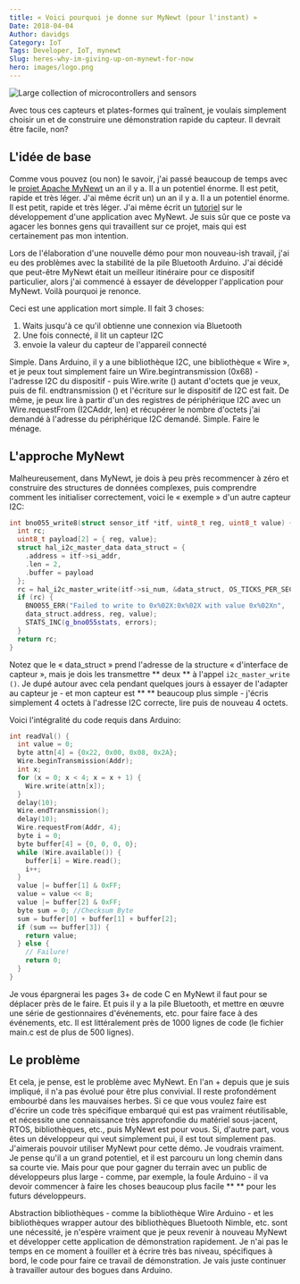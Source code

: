 ```yaml
---
title: « Voici pourquoi je donne sur MyNewt (pour l'instant) »
Date: 2018-04-04
Author: davidgs
Category: IoT
Tags: Developer, IoT, mynewt
Slug: heres-why-im-giving-up-on-mynewt-for-now
hero: images/logo.png
---
```


![Large collection of microcontrollers and sensors](/posts/category/iot/iot-software/images/IMG_3724-300x293.jpg)

Avec tous ces capteurs et plates-formes qui traînent, je voulais simplement choisir un et de construire une démonstration rapide du capteur. Il devrait être facile, non?

## L'idée de base

Comme vous pouvez (ou non) le savoir, j'ai passé beaucoup de temps avec le [projet Apache MyNewt](https://mynewt.apache.org/) un an il y a. Il a un potentiel énorme. Il est petit, rapide et très léger. J'ai même écrit un) un an il y a. Il a un potentiel énorme. Il est petit, rapide et très léger. J'ai même écrit un [tutoriel](/posts/category/iot/iot-software/building-an-app-with-apache-mynewt/) sur le développement d'une application avec MyNewt. Je suis sûr que ce poste va agacer les bonnes gens qui travaillent sur ce projet, mais qui est certainement pas mon intention.

Lors de l'élaboration d'une nouvelle démo pour mon nouveau-ish travail, j'ai eu des problèmes avec la stabilité de la pile Bluetooth Arduino. J'ai décidé que peut-être MyNewt était un meilleur itinéraire pour ce dispositif particulier, alors j'ai commencé à essayer de développer l'application pour MyNewt. Voilà pourquoi je renonce.

Ceci est une application mort simple. Il fait 3 choses:

1. Waits jusqu'à ce qu'il obtienne une connexion via Bluetooth
2. Une fois connecté, il lit un capteur I2C
3. envoie la valeur du capteur de l'appareil connecté

Simple. Dans Arduino, il y a une bibliothèque I2C, une bibliothèque « Wire », et je peux tout simplement faire un Wire.begintransmission (0x68) - l'adresse I2C du dispositif - puis Wire.write () autant d'octets que je veux, puis de fil. endtransmission () et l'écriture sur le dispositif de I2C est fait. De même, je peux lire à partir d'un des registres de périphérique I2C avec un Wire.requestFrom (I2CAddr, len) et récupérer le nombre d'octets j'ai demandé à l'adresse du périphérique I2C demandé. Simple. Faire le ménage.

## L'approche MyNewt

Malheureusement, dans MyNewt, je dois à peu près recommencer à zéro et construire des structures de données complexes, puis comprendre comment les initialiser correctement, voici le « exemple » d'un autre capteur I2C:

```cpp
int bno055_write8(struct sensor_itf *itf, uint8_t reg, uint8_t value) {
  int rc;
  uint8_t payload[2] = { reg, value};
  struct hal_i2c_master_data data_struct = {
    .address = itf->si_addr,
    .len = 2,
    .buffer = payload
  };
  rc = hal_i2c_master_write(itf->si_num, &data_struct, OS_TICKS_PER_SEC, 1);
  if (rc) {
    BNO055_ERR("Failed to write to 0x%02X:0x%02X with value 0x%02Xn",
    data_struct.address, reg, value);
    STATS_INC(g_bno055stats, errors);
  }
  return rc;
}
```

Notez que le « data_struct » prend l'adresse de la structure « d'interface de capteur », mais je dois les transmettre ** deux ** à l'appel `i2c_master_write ()`. Je dupé autour avec cela pendant quelques jours à essayer de l'adapter au capteur je - et mon capteur est ** ** beaucoup plus simple - j'écris simplement 4 octets à l'adresse I2C correcte, lire puis de nouveau 4 octets.

Voici l'intégralité du code requis dans Arduino:

```cpp
int readVal() {
  int value = 0;
  byte attn[4] = {0x22, 0x00, 0x08, 0x2A};
  Wire.beginTransmission(Addr);
  int x;
  for (x = 0; x < 4; x = x + 1) {
    Wire.write(attn[x]);
  }
  delay(10);
  Wire.endTransmission();
  delay(10);
  Wire.requestFrom(Addr, 4);
  byte i = 0;
  byte buffer[4] = {0, 0, 0, 0};
  while (Wire.available()) {
    buffer[i] = Wire.read();
    i++;
  }
  value |= buffer[1] & 0xFF;
  value = value << 8;
  value |= buffer[2] & 0xFF;
  byte sum = 0; //Checksum Byte
  sum = buffer[0] + buffer[1] + buffer[2];
  if (sum == buffer[3]) {
    return value;
  } else {
    // Failure!
    return 0;
  }
}
```

Je vous épargnerai les pages 3+ de code C en MyNewt il faut pour se déplacer près de le faire. Et puis il y a la pile Bluetooth, et mettre en œuvre une série de gestionnaires d'événements, etc. pour faire face à des événements, etc. Il est littéralement près de 1000 lignes de code (le fichier main.c est de plus de 500 lignes).

## Le problème

Et cela, je pense, est le problème avec MyNewt. En l'an + depuis que je suis impliqué, il n'a pas évolué pour être plus convivial. Il reste profondément embourbé dans les mauvaises herbes. Si ce que vous voulez faire est d'écrire un code très spécifique embarqué qui est pas vraiment réutilisable, et nécessite une connaissance très approfondie du matériel sous-jacent, RTOS, bibliothèques, etc., puis MyNewt est pour vous. Si, d'autre part, vous êtes un développeur qui veut simplement pui, il est tout simplement pas. J'aimerais pouvoir utiliser MyNewt pour cette démo. Je voudrais vraiment. Je pense qu'il a un grand potentiel, et il est parcouru un long chemin dans sa courte vie. Mais pour que pour gagner du terrain avec un public de développeurs plus large - comme, par exemple, la foule Arduino - il va devoir commencer à faire les choses beaucoup plus facile ** ** pour les futurs développeurs.

Abstraction bibliothèques - comme la bibliothèque Wire Arduino - et les bibliothèques wrapper autour des bibliothèques Bluetooth Nimble, etc. sont une nécessité, je n'espère vraiment que je peux revenir à nouveau MyNewt et développer cette application de démonstration rapidement. Je n'ai pas le temps en ce moment à fouiller et à écrire très bas niveau, spécifiques à bord, le code pour faire ce travail de démonstration. Je vais juste continuer à travailler autour des bogues dans Arduino.
